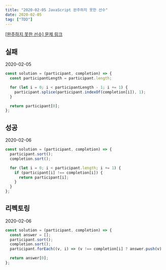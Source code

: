 ```yaml
---
title: "2020-02-05 JavaScript 완주하지 못한 선수"
date: 2020-02-05
tag: ["TDD"]
---
```


[[완주하지 못한 선수] 문제 링크](https://programmers.co.kr/learn/courses/30/lessons/42576)

## 실패

2020-02-05

```javascript
const solution = (participant, completion) => {
  const participantLength = participant.length;

  for (let i = 0; i < participantLength - 1; i += 1) {
    participant.splice(participant.indexOf(completion[i]), 1);
  }

  return participant[0];
};
```

## 성공

2020-02-06

```javascript
const solution = (participant, completion) => {
  participant.sort();
  completion.sort();

  for (let i = 0; i < participant.length; i += 1) {
    if (participant[i] !== completion[i]) {
      return participant[i];
    }
  }
};
```

## 리펙토링

2020-02-06

```javascript
const solution = (participant, completion) => {
  const answer = [];
  participant.sort();
  completion.sort();
  participant.forEach((v, i) => (v !== completion[i] ? answer.push(v) : v));

  return answer[0];
};
```

